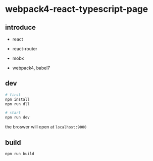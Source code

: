 # webpack4-react-typescript-page

## introduce

* react
* react-router
* mobx

* webpack4, babel7

## dev

```bash
# first
npm install
npm run dll

# start
npm run dev
```

the broswer will open at `localhost:9000`

## build

```
npm run build
```